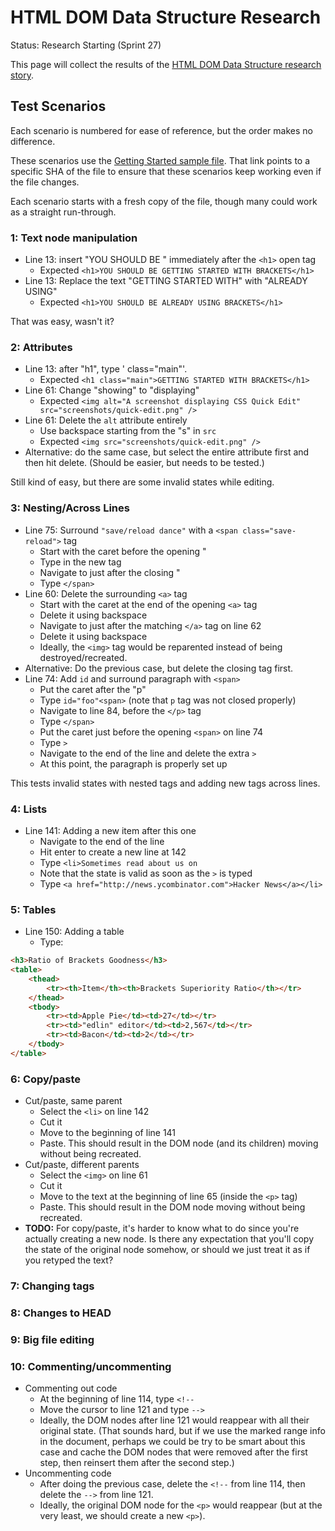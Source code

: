 # HTML DOM Data Structure Research #

Status: Research Starting (Sprint 27)

This page will collect the results of the [HTML DOM Data Structure research story](https://trello.com/card/5-research-data-structure-for-html-dom-edit-mapping/4f90a6d98f77505d7940ce88/844).

## Test Scenarios ##

Each scenario is numbered for ease of reference, but the order makes no difference.

These scenarios use the [Getting Started sample file](https://github.com/adobe/brackets/blob/f482326997f4b6e09a2640c770dbd915c81851a3/samples/root/Getting%20Started/index.html). That link points to a specific SHA of the file to ensure that these scenarios keep working even if the file changes.

Each scenario starts with a fresh copy of the file, though many could work as a straight run-through.

### 1: Text node manipulation

* Line 13: insert "YOU SHOULD BE " immediately after the `<h1>` open tag
    * Expected `<h1>YOU SHOULD BE GETTING STARTED WITH BRACKETS</h1>`
* Line 13: Replace the text "GETTING STARTED WITH" with "ALREADY USING"
    * Expected `<h1>YOU SHOULD BE ALREADY USING BRACKETS</h1>`

That was easy, wasn't it?

### 2: Attributes

* Line 13: after "h1", type ' class="main"'.
    * Expected `<h1 class="main">GETTING STARTED WITH BRACKETS</h1>`
* Line 61: Change "showing" to "displaying"
    * Expected `<img alt="A screenshot displaying CSS Quick Edit" src="screenshots/quick-edit.png" />`
* Line 61: Delete the `alt` attribute entirely
    * Use backspace starting from the "s" in `src`
    * Expected `<img src="screenshots/quick-edit.png" />`
* Alternative: do the same case, but select the entire attribute first and then hit delete. (Should be easier, but needs to be tested.)

Still kind of easy, but there are some invalid states while editing.

### 3: Nesting/Across Lines

* Line 75: Surround `"save/reload dance"` with a `<span class="save-reload">` tag
    * Start with the caret before the opening "
    * Type in the new tag
    * Navigate to just after the closing "
    * Type `</span>`
* Line 60: Delete the surrounding `<a>` tag
    * Start with the caret at the end of the opening `<a>` tag
    * Delete it using backspace
    * Navigate to just after the matching `</a>` tag on line 62
    * Delete it using backspace
    * Ideally, the `<img>` tag would be reparented instead of being destroyed/recreated.
* Alternative: Do the previous case, but delete the closing tag first.
* Line 74: Add `id` and surround paragraph with `<span>`
    * Put the caret after the "p"
    * Type `id="foo"<span>` (note that `p` tag was not closed properly)
    * Navigate to line 84, before the `</p>` tag
    * Type `</span>`
    * Put the caret just before the opening `<span>` on line 74
    * Type `>`
    * Navigate to the end of the line and delete the extra `>`
    * At this point, the paragraph is properly set up

This tests invalid states with nested tags and adding new tags across lines.

### 4: Lists

* Line 141: Adding a new item after this one
    * Navigate to the end of the line
    * Hit enter to create a new line at 142
    * Type `<li>Sometimes read about us on `
    * Note that the state is valid as soon as the `>` is typed
    * Type `<a href="http://news.ycombinator.com">Hacker News</a></li>`

### 5: Tables

* Line 150: Adding a table
    * Type:

```html
<h3>Ratio of Brackets Goodness</h3>
<table>
    <thead>
        <tr><th>Item</th><th>Brackets Superiority Ratio</th></tr>
    </thead>
    <tbody>
        <tr><td>Apple Pie</td><td>27</td></tr>
        <tr><td>"edlin" editor</td><td>2,567</td></tr>
        <tr><td>Bacon</td><td>2</td></tr>
    </tbody>
</table>
```

### 6: Copy/paste

* Cut/paste, same parent
  * Select the `<li>` on line 142
  * Cut it
  * Move to the beginning of line 141
  * Paste. This should result in the DOM node (and its children) moving without being recreated.
* Cut/paste, different parents
  * Select the `<img>` on line 61
  * Cut it
  * Move to the text at the beginning of line 65 (inside the `<p>` tag)
  * Paste. This should result in the DOM node moving without being recreated.
* **TODO:** For copy/paste, it's harder to know what to do since you're actually creating a new node. Is there any expectation that you'll copy the state of the original node somehow, or should we just treat it as if you retyped the text?

### 7: Changing tags

### 8: Changes to HEAD

### 9: Big file editing

### 10: Commenting/uncommenting

* Commenting out code
  * At the beginning of line 114, type `<!--`
  * Move the cursor to line 121 and type `-->`
  * Ideally, the DOM nodes after line 121 would reappear with all their original state. (That sounds hard, but if we use the marked range info in the document, perhaps we could be try to be smart about this case and cache the DOM nodes that were removed after the first step, then reinsert them after the second step.)
* Uncommenting code
  * After doing the previous case, delete the `<!--` from line 114, then delete the `-->` from line 121.
  * Ideally, the original DOM node for the `<p>` would reappear (but at the very least, we should create a new `<p>`).
